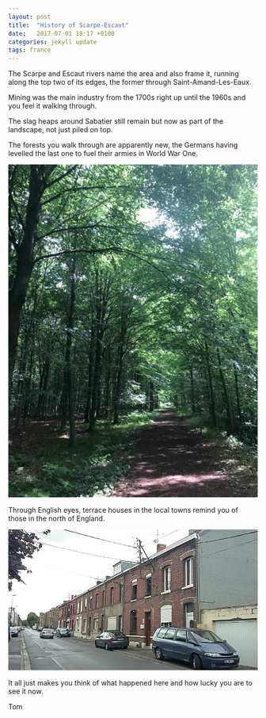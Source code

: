 ```yaml
---
layout: post
title:  "History of Scarpe-Escaut"
date:   2017-07-01 18:17 +0100
categories: jekyll update
tags: france
---
```

The Scarpe and Escaut rivers name the area and also frame it, running along the top two of its edges, the former through Saint-Amand-Les-Eaux.

Mining was the main industry from the 1700s right up until the 1960s and you feel it walking through.

The slag heaps around Sabatier still remain but now as part of the landscape, not just piled on top.

The forests you walk through are apparently new, the Germans having levelled the last one to fuel their armies in World War One.

![A path through the scarpe-escaut forest shaded by the treetops](https://github.com/tombye/trexit/raw/gh-pages/assets/images/scarpe-escaut-forest.jpg)

Through English eyes, terrace houses in the local towns remind you of those in the north of England.

![A terrace of houses in a town near Beuvrages](https://github.com/tombye/trexit/raw/gh-pages/assets/images/street-of-terrace-houses.jpg)

It all just makes you think of what happened here and how lucky you are to see it now.

Tom
